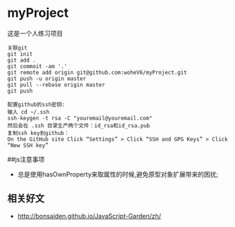 # myProject
这是一个人练习项目
```
关联git
git init
git add .
git commoit -am '.'
git remote add origin git@github.com:woheV6/myProject.git
git push -u origin master
git pull --rebase origin master
git push 
```
```
配置github的ssh密钥:
输入 cd ~/.ssh
ssh-keygen -t rsa -C "youremail@youremail.com"
然后会在 .ssh 目录生产两个文件：id_rsa和id_rsa.pub
复制ssh key到github：
On the GitHub site Click “Settings” > Click “SSH and GPG Keys” > Click “New SSH key”
```

##js注意事项
- 总是使用hasOwnProperty来取属性的时候,避免原型对象扩展带来的困扰;
## 相关好文
- http://bonsaiden.github.io/JavaScript-Garden/zh/